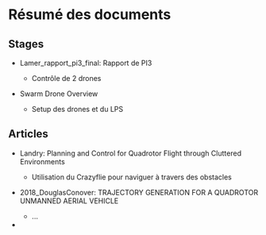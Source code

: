 #  Résumé des documents

## Stages
- Lamer_rapport_pi3_final: Rapport de PI3
  - Contrôle de 2 drones

- Swarm Drone Overview
  - Setup des drones et du LPS

## Articles
- Landry: Planning and Control for Quadrotor Flight through Cluttered Environments
    - Utilisation du Crazyflie pour naviguer à travers des obstacles

- 2018_DouglasConover: TRAJECTORY GENERATION FOR A QUADROTOR UNMANNED AERIAL
VEHICLE
  - ...

- 
